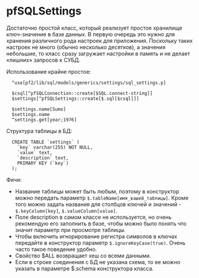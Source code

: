 
pfSQLSettings
=============

Достаточно простой класс, который реализует простое хранилище ключ-значение в базе данных. В первую очередь это нужно для хранения различного рода настроек для приложения. Поскольку таких настроек не много (обычно несколько десятков), а значения небольшие, то класс сразу загружает настройки в память и не делает «лишних» запросов к СУБД.

Использование крайне простое:
```
  ^use[pf2/lib/sql/models/generics/settings/sql_settings.p]

  $csql[^pfSQLConnection::create[$SQL.connect-string]]
  $settings[^pfSQLSettings::create[$.sql[$csql]]]

  $settings.name[Sumo]
  $settings.name
  ^settings.get[year;1976]
```

Структура таблицы в БД:

```
  CREATE TABLE `settings` (
    `key` varchar(255) NOT NULL,
    `value` text,
    `description` text,
    PRIMARY KEY (`key`)
  );
```

Фичи:
  - Название таблицы может быть любым, поэтому в конструктор можно передать параметр `$.tableName[имя_вашей_таблицы]`. Кроме того можно задать названия для столбцов ключей и значений - `$.keyColumn[key]`, `$.valueColumn[value]`.
  - Поле description в самом классе не используется, но очень рекомендую его заполнить в базе, чтобы можно было понять что значит параметр при просмотре таблицы.
  - Чтобы включить игнорирование регистра символов в ключах передайте в конструктор параметр `$.ignoreKeyCase(true)`. Очень часто такое поведение удобно.
  - Свойство $ALL возвращает хеш со всеми данными.
  - Если в строке соединения с БД не указана схема, то ее можно указать в параметре $.schema конструктора класса.


